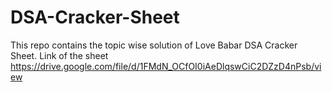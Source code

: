 # DSA-Cracker-Sheet
This repo contains the topic wise solution of Love Babar DSA Cracker Sheet. Link of the sheet https://drive.google.com/file/d/1FMdN_OCfOI0iAeDlqswCiC2DZzD4nPsb/view
